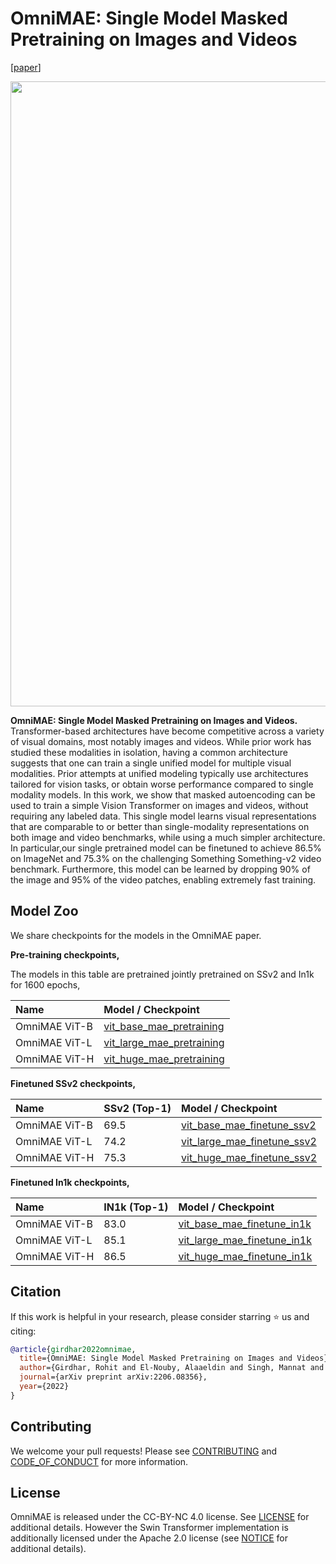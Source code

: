 # OmniMAE: Single Model Masked Pretraining on Images and Videos

[[paper](https://arxiv.org/pdf/2206.08356.pdf)]

<p align="center">
  <img width='1000' src="./../.github/omnimae_approach.png"/>  
</p>

**OmniMAE: Single Model Masked Pretraining on Images and Videos.** Transformer-based architectures have become competitive across a variety of visual domains, most notably images and videos. While prior work has studied these modalities in isolation, having a common architecture suggests that one can train a single unified model for multiple visual modalities. Prior attempts at unified modeling typically use architectures tailored for vision tasks, or obtain worse performance compared to single modality models. In this work, we show that masked autoencoding can be used to train a simple Vision Transformer on images and videos, without requiring any labeled data. This single model learns visual representations that are comparable to or better than single-modality representations on both image and video benchmarks, while using a much simpler architecture. In particular,our single pretrained model can be finetuned to achieve 86.5% on ImageNet and 75.3% on the challenging Something Something-v2 video benchmark. Furthermore, this model can be learned by dropping 90% of the image and 95% of the video patches, enabling extremely fast training.

## Model Zoo 

We share checkpoints for the models in the OmniMAE paper. 

**Pre-training checkpoints,**

The models in this table are pretrained jointly pretrained on SSv2 and In1k for 1600 epochs,

| Name           | Model / Checkpoint |
| :---           |:--- |
| OmniMAE ViT-B | [vit_base_mae_pretraining](https://dl.fbaipublicfiles.com/omnivore/omnimae_ckpts/vitb_pretrain.torch) |
| OmniMAE ViT-L | [vit_large_mae_pretraining](https://dl.fbaipublicfiles.com/omnivore/omnimae_ckpts/vitl_pretrain.torch) |
| OmniMAE ViT-H | [vit_huge_mae_pretraining](https://dl.fbaipublicfiles.com/omnivore/omnimae_ckpts/vith_pretrain.torch) |


**Finetuned SSv2 checkpoints,**

| Name          | SSv2 (Top-1) | Model / Checkpoint |
| :---          |    :----   |:--- |
| OmniMAE ViT-B | 69.5       | [vit_base_mae_finetune_ssv2](https://dl.fbaipublicfiles.com/omnivore/omnimae_ckpts/vitb_ssv2_ft.torch) |
| OmniMAE ViT-L | 74.2       | [vit_large_mae_finetune_ssv2](https://dl.fbaipublicfiles.com/omnivore/omnimae_ckpts/vitl_ssv2_ft.torch) |
| OmniMAE ViT-H | 75.3       | [vit_huge_mae_finetune_ssv2](https://dl.fbaipublicfiles.com/omnivore/omnimae_ckpts/vith_ssv2_ft.torch) |


**Finetuned In1k checkpoints,**

| Name          | IN1k (Top-1) | Model / Checkpoint |
| :---          |    :----   |:--- |
| OmniMAE ViT-B | 83.0       | [vit_base_mae_finetune_in1k](https://dl.fbaipublicfiles.com/omnivore/omnimae_ckpts/vitb_in1k_ft.torch) |
| OmniMAE ViT-L | 85.1       | [vit_large_mae_finetune_in1k](https://dl.fbaipublicfiles.com/omnivore/omnimae_ckpts/vitl_in1k_ft.torch) |
| OmniMAE ViT-H | 86.5       | [vit_huge_mae_finetune_in1k](https://dl.fbaipublicfiles.com/omnivore/omnimae_ckpts/vith_in1k_ft.torch) |

## Citation

If this work is helpful in your research, please consider starring :star: us and citing:  

```bibtex
@article{girdhar2022omnimae,
  title={OmniMAE: Single Model Masked Pretraining on Images and Videos},
  author={Girdhar, Rohit and El-Nouby, Alaaeldin and Singh, Mannat and Alwala, Kalyan Vasudev and Joulin, Armand and Misra, Ishan},
  journal={arXiv preprint arXiv:2206.08356},
  year={2022}
}
```

## Contributing
We welcome your pull requests! Please see [CONTRIBUTING](CONTRIBUTING.md) and [CODE_OF_CONDUCT](CODE_OF_CONDUCT.md) for more information.

## License
OmniMAE is released under the CC-BY-NC 4.0 license. See [LICENSE](LICENSE) for additional details. However the Swin Transformer implementation is additionally licensed under the Apache 2.0 license (see [NOTICE](NOTICE) for additional details).

